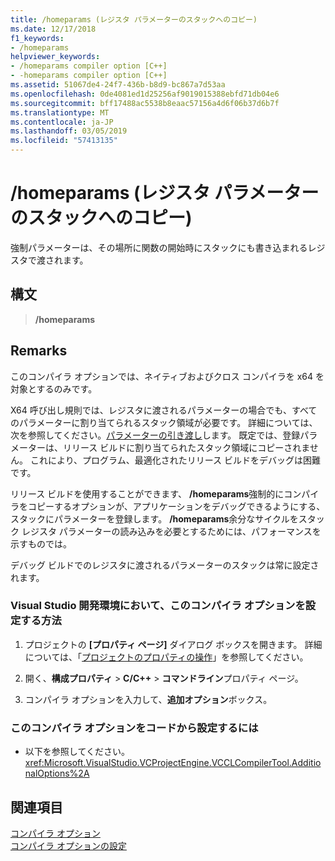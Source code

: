```yaml
---
title: /homeparams (レジスタ パラメーターのスタックへのコピー)
ms.date: 12/17/2018
f1_keywords:
- /homeparams
helpviewer_keywords:
- /homeparams compiler option [C++]
- -homeparams compiler option [C++]
ms.assetid: 51067de4-24f7-436b-b8d9-bc867a7d53aa
ms.openlocfilehash: 0de4081ed1d25256af9019015388ebfd71db04e6
ms.sourcegitcommit: bff17488ac5538b8eaac57156a4d6f06b37d6b7f
ms.translationtype: MT
ms.contentlocale: ja-JP
ms.lasthandoff: 03/05/2019
ms.locfileid: "57413135"
---
```

# <a name="homeparams-copy-register-parameters-to-stack"></a>/homeparams (レジスタ パラメーターのスタックへのコピー)

強制パラメーターは、その場所に関数の開始時にスタックにも書き込まれるレジスタで渡されます。

## <a name="syntax"></a>構文

> **/homeparams**

## <a name="remarks"></a>Remarks

このコンパイラ オプションでは、ネイティブおよびクロス コンパイラを x64 を対象とするのみです。

X64 呼び出し規則では、レジスタに渡されるパラメーターの場合でも、すべてのパラメーターに割り当てられるスタック領域が必要です。 詳細については、次を参照してください。[パラメーターの引き渡し](../../build/x64-calling-convention.md#parameter-passing)します。 既定では、登録パラメーターは、リリース ビルドに割り当てられたスタック領域にコピーされません。 これにより、プログラム、最適化されたリリース ビルドをデバッグは困難です。

リリース ビルドを使用することができます、 **/homeparams**強制的にコンパイラをコピーするオプションが、アプリケーションをデバッグできるようにする、スタックにパラメーターを登録します。 **/homeparams**余分なサイクルをスタック レジスタ パラメーターの読み込みを必要とするためには、パフォーマンスを示すものでは。

デバッグ ビルドでのレジスタに渡されるパラメーターのスタックは常に設定されます。

### <a name="to-set-this-compiler-option-in-the-visual-studio-development-environment"></a>Visual Studio 開発環境において、このコンパイラ オプションを設定する方法

1. プロジェクトの **[プロパティ ページ]** ダイアログ ボックスを開きます。 詳細については、「[プロジェクトのプロパティの操作](../../ide/working-with-project-properties.md)」を参照してください。

1. 開く、**構成プロパティ** > **C/C++** > **コマンドライン**プロパティ ページ。

1. コンパイラ オプションを入力して、**追加オプション**ボックス。

### <a name="to-set-this-compiler-option-programmatically"></a>このコンパイラ オプションをコードから設定するには

- 以下を参照してください。<xref:Microsoft.VisualStudio.VCProjectEngine.VCCLCompilerTool.AdditionalOptions%2A>

## <a name="see-also"></a>関連項目

[コンパイラ オプション](../../build/reference/compiler-options.md)<br/>
[コンパイラ オプションの設定](../../build/reference/setting-compiler-options.md)
